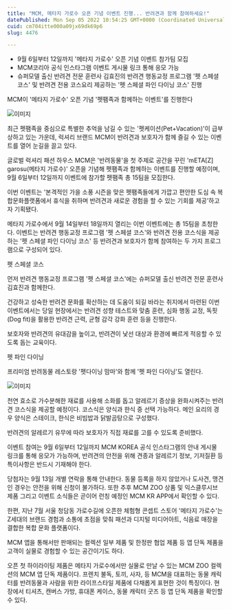 ```yaml
---
title: "MCM, 메타지 가로수 오픈 기념 이벤트 진행... 반려견과 함께 참여하세요!"
datePublished: Mon Sep 05 2022 10:54:25 GMT+0000 (Coordinated Universal Time)
cuid: cm704itte000a09jx69dk69p6
slug: 4476

---
```



- 9월 6일부터 12일까지 '메타지 가로수' 오픈 기념 이벤트 참가팀 모집
- MCM코리아 공식 인스타그램 이벤트 게시물 링크 통해 응모 가능
- 슈퍼모델 출신 반려견 전문 훈련사 김효진의 반려견 행동교정 프로그램 '펫 스페셜 코스' 및 반려견 전용 코스요리 제공하는 '펫 스페셜 파인 다이닝 코스' 진행

MCM이 '메타지 가로수' 오픈 기념 '펫팸족과 함께하는 이벤트'를 진행한다

![이미지](https://cdn.hashnode.com/res/hashnode/image/upload/v1739256679343/e2662ff3-3e45-4879-8bb0-f42072dd102d.jpeg)

최근 펫팸족을 중심으로 특별한 추억을 남길 수 있는 '펫케이션(Pet+Vacation)'이 급부상하고 있는 가운데, 럭셔리 브랜드 MCM이 반려견과 보호자가 함께 즐길 수 있는 이벤트를 열어 눈길을 끌고 있다.

글로벌 럭셔리 패션 하우스 MCM은 '반려동물'을 첫 주제로 공간을 꾸린 'mETA[Z] garosu(메타지 가로수)' 오픈을 기념해 펫팸족과 함께하는 이벤트를 진행할 예정이며, 9월 6일부터 12일까지 이벤트에 참가할 펫팸족 총 15팀을 모집한다.

이번 이벤트는 '본격적인 가을 소풍 시즌을 맞은 펫팸족들에게 가깝고 편안한 도심 속 복합문화플랫폼에서 휴식을 취하며 반려견과 새로운 경험을 할 수 있는 기회를 제공'하고자 기획됐다.

메타지 가로수에서 9월 14일부터 18일까지 열리는 이번 이벤트에는 총 15팀을 초청한다. 이벤트는 반려견 행동교정 프로그램 '펫 스페셜 코스'와 반려견 전용 코스식을 제공하는 '펫 스페셜 파인 다이닝 코스' 등 반려견과 보호자가 함께 참여하는 두 가지 프로그램으로 구성되어 있다.

펫 스페셜 코스

먼저 반려견 행동교정 프로그램 '펫 스페셜 코스'에는 슈퍼모델 출신 반려견 전문 훈련사 김효진과 함께한다.

건강하고 성숙한 반려견 문화를 확산하는 데 도움이 되길 바라는 취지에서 마련된 이번 이벤트에서는 당일 현장에서는 반려견 성향 테스트와 맞춤 훈련, 심화 행동 교정, 독핏(Dog fit)을 활용한 반려견 근력, 균형 감각 강화 훈련 등을 진행한다.

보호자와 반려견의 유대감을 높이고, 반려견이 낯선 대상과 환경에 빠르게 적응할 수 있도록 돕는 교육이다.

펫 파인 다이닝

프리미엄 반려동물 레스토랑 '펫다이닝 맘마'와 함께 '펫 파인 다이닝'도 열린다.

![이미지](https://cdn.hashnode.com/res/hashnode/image/upload/v1739256681686/1fe70be6-fda5-491a-8831-ab02bb744a3f.jpeg)

천연 효소로 가수분해한 재료를 사용해 소화를 돕고 알레르기 증상을 완화시켜주는 반려견 코스식을 제공할 예정이다. 코스식은 양식과 한식 중 선택 가능하다. 메인 요리의 경우 양식은 스테이크, 한식은 비빔밥과 닭발곰탕으로 구성했다.

반려견의 알레르기 유무에 따라 보호자가 직접 재료를 고를 수 있도록 준비했다.

이벤트 참여는 9월 6일부터 12일까지 MCM KOREA 공식 인스타그램의 안내 게시물 링크를 통해 응모가 가능하며, 반려견의 안전을 위해 견종과 알레르기 정보, 기저질환 등 특이사항은 반드시 기재해야 한다.

당첨자는 9월 13일 개별 연락을 통해 안내한다. 동물 등록을 하지 않았거나 도사견, 맹견인 경우는 안전을 위해 신청이 불가하다. 또한 추후 MCM ZOO 상품 및 익스클루시브 제품 그리고 이벤트 소식들은 곧이어 런칭 예정인 MCM KR APP에서 확인할 수 있다.

한편, 지난 7월 서울 청담동 가로수길에 오픈한 체험형 콘셉트 스토어 '메타지 가로수'는 Z세대의 브랜드 경험과 소통에 초점을 맞춰 패션과 디지털 미디어아트, 식음료 매장을 결합한 복합 문화 플랫폼이다.

MCM 앱을 통해서만 판매되는 컬렉션 일부 제품 및 한정판 협업 제품 등 앱 단독 제품을 고객이 실물로 경험할 수 있는 공간이기도 하다.

오픈 첫 하이라이팅 제품은 메타지 가로수에서만 실물로 만날 수 있는 MCM ZOO 컬렉션의 MCM 앱 단독 제품이다. 프렌치 불독, 토끼, 사자, 등 MCM을 대표하는 동물 캐릭터를 반려동물과 사람을 위한 라이프스타일 제품에 다채롭게 표현한 것이 특징이다. 현장에서 티셔츠, 캔버스 가방, 휴대폰 케이스, 동물 캐릭터 굿즈 등 앱 단독 제품을 확인할 수 있다.